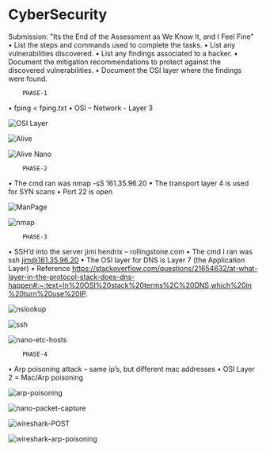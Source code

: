 # CyberSecurity


Submission: "Its the End of the Assessment as We Know It, and I Feel Fine" 
•	List the steps and commands used to complete the tasks.
•	List any vulnerabilities discovered.
•	List any findings associated to a hacker.
•	Document the mitigation recommendations to protect against the discovered vulnerabilities.
•	Document the OSI layer where the findings were found.


        PHASE-1
•	fping < fping.txt
•	OSI – Network - Layer 3


![OSI Layer](image/HW8-OSI-Layer.png)

![Alive](image/HW8-Alive.png)

![Alive Nano](image/HW8-Alive-Nano.png)

        PHASE-2
•	The cmd ran was nmap -sS 161.35.96.20
•	The transport layer 4 is used for SYN scans
•	Port 22 is open


![ManPage](image/HW8-Task2-SYN-ManPages.png)

![nmap](image/HW8-Task2-nmap-sS.png)


        PHASE-3
•	SSH’d into the server jimi hendrix – rollingstone.com
•	The cmd I ran was ssh jim@161.35.96.20
•	The OSI layer for DNS is Layer 7 (the Application Layer)
•	Reference https://stackoverflow.com/questions/21654632/at-what-layer-in-the-protocol-stack-does-dns-happen#:~:text=In%20OSI%20stack%20terms%2C%20DNS,which%20in%20turn%20use%20IP.


![nslookup](image/HW8-nslookup-unknown.png)

![ssh](image/HW8-Task3-ssh.png)

![nano-etc-hosts](image/HW8-Task3-nano-etc-hosts.png)

        PHASE-4
•	Arp poisoning attack – same ip’s, but different mac addresses
•	OSI Layer 2 = Mac/Arp poisoning


![arp-poisoning](image/HW8-Task4-Arp-Poisioning-Dupe-Mac-Addresses.png)

![nano-packet-capture](image/HW8-Task4-nano-packet-capture.png)

![wireshark-POST](image/HW8-Task4-wireshark-POST-http.png)

![wireshark-arp-poisoning](image/HW8-Task4-Arp-Poisioning.png)




